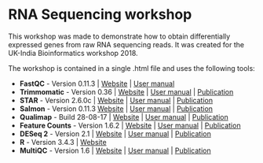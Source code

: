 # RNA Sequencing workshop

This workshop was made to demonstrate how to obtain differentially expressed genes from raw RNA sequencing reads. It was created for the UK-India Bioinformatics workshop 2018.

The workshop is contained in a single .html file and uses the following tools:

* **FastQC** - Version 0.11.3 | [Website](https://www.bioinformatics.babraham.ac.uk/projects/fastqc/) | [User manual](https://www.bioinformatics.babraham.ac.uk/projects/fastqc/Help/) 
* **Trimmomatic** - Version 0.36 | [Website](http://www.usadellab.org/cms/?page=trimmomatic) | [User manual](http://www.usadellab.org/cms/uploads/supplementary/Trimmomatic/TrimmomaticManual_V0.32.pdf) | [Publication](https://www.ncbi.nlm.nih.gov/pmc/articles/PMC4103590/?report=reader)
* **STAR** - Version 2.6.0c | [Website](https://github.com/alexdobin/STAR) | [User manual](http://labshare.cshl.edu/shares/gingeraslab/www-data/dobin/STAR/STAR.posix/doc/STARmanual.pdf) | [Publication](https://academic.oup.com/bioinformatics/article/29/1/15/272537)
* **Salmon** - Version 0.11.3 [Website](https://combine-lab.github.io/salmon/) | [User manual](https://salmon.readthedocs.io/en/latest/salmon.html) | [Publication](https://www.ncbi.nlm.nih.gov/pmc/articles/PMC5600148/)
* **Qualimap** - Build 28-08-17 | [Website](http://qualimap.bioinfo.cipf.es/) | [User manual](http://qualimap.bioinfo.cipf.es/doc_html/intro.html) | [Publication](https://academic.oup.com/bioinformatics/article-lookup/doi/10.1093/bioinformatics/bts503)
* **Feature Counts** - Version 1.6.2 | [Website](http://bioinf.wehi.edu.au/featureCounts/) | [User manual](http://gensoft.pasteur.fr/docs/subread/1.4.6-p3/SubreadUsersGuide.pdf) | [Publication](https://arxiv.org/pdf/1305.3347.pdf)
* **DESeq 2** - Version 2.1 | [Website](http://bioconductor.org/packages/release/bioc/html/DESeq2.html) | [User manual](http://bioconductor.org/packages/release/bioc/vignettes/DESeq2/inst/doc/DESeq2.html) | [Publication](https://genomebiology.biomedcentral.com/articles/10.1186/s13059-014-0550-8)
* **R** - Version 3.4.3 | [Website](https://www.r-project.org/)
* **MultiQC** - Version 1.6 | [Website](https://multiqc.info/) | [User manual](https://multiqc.info/docs/) | [Publication](https://www.ncbi.nlm.nih.gov/pmc/articles/PMC5039924/)
